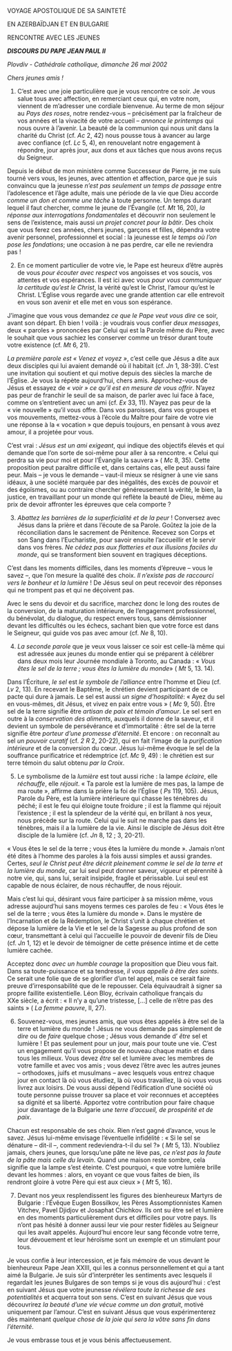 VOYAGE APOSTOLIQUE DE SA SAINTETÉ

EN AZERBAÏDJAN ET EN BULGARIE

RENCONTRE AVEC LES JEUNES

***DISCOURS DU PAPE JEAN PAUL II***

*Plovdiv - Cathédrale catholique, dimanche 26 mai 2002*

*Chers jeunes amis !*

1. C’est avec une joie particulière que je vous rencontre ce soir. Je vous salue tous avec affection, en remerciant ceux qui, en votre nom, viennent de m’adresser une cordiale bienvenue. Au terme de mon séjour au *Pays des roses*, notre rendez-vous – précisément par la fraîcheur de vos années et la vivacité de votre accueil – *annonce le printemps* qui nous ouvre à l’avenir. La beauté de la communion qui nous unit dans la charité du Christ (cf. *Ac* 2, 42) nous pousse tous à avancer au large avec confiance (cf. *Lc* 5, 4), en renouvelant notre engagement à répondre, jour après jour, aux dons et aux tâches que nous avons reçus du Seigneur.

Depuis le début de mon ministère comme Successeur de Pierre, je me suis tourné vers vous, les jeunes, avec attention et affection, parce que je suis convaincu que la jeunesse *n’est pas seulement un temps de passage* entre l’adolescence et l’âge adulte, mais une période de la vie que Dieu accorde *comme un don et comme une tâche* à toute personne. Un temps durant lequel il faut chercher, comme le jeune de l’Évangile (cf. *Mt* 16, 20), *la réponse aux interrogations fondamentales* et découvrir non seulement le sens de l’existence, mais aussi *un projet concret pour la bâtir*. Des choix que vous ferez ces années, chers jeunes, garçons et filles, dépendra votre avenir personnel, professionnel et social : la jeunesse est *le temps où l’on pose les fondations*; une occasion à ne pas perdre, car elle ne reviendra pas !

2. En ce moment particulier de votre vie, le Pape est heureux d’être auprès de vous *pour écouter avec respect* vos angoisses et vos soucis, vos attentes et vos espérances. Il est ici avec vous *pour vous communiquer la certitude qu’est le Christ*, la vérité qu’est le Christ, l’amour qu’est le Christ. L’Église vous regarde avec une grande attention car elle entrevoit en vous son avenir et elle met en vous son espérance.

J’imagine que vous vous demandez *ce que le Pape veut vous dire* ce soir, avant son départ. Eh bien ! voilà : je voudrais vous confier *deux messages*, deux « paroles » prononcées par Celui qui est la Parole même du Père, avec le souhait que vous sachiez les conserver comme un trésor durant toute votre existence (cf. *Mt* 6, 21).

*La première parole est « Venez et voyez »*, c’est celle que Jésus a dite aux deux disciples qui lui avaient demandé où il habitait (cf. *Jn* 1, 38-39). C’est une invitation qui soutient et qui motive depuis des siècles la marche de l’Église. Je vous la répète aujourd’hui, chers amis. Approchez-vous de Jésus et essayez de *« voir » ce qu’il est en mesure de vous offrir*. N’ayez pas peur de franchir le seuil de sa maison, de parler avec lui face à face, comme on s’entretient avec un ami (cf. *Ex* 33, 11). N’ayez pas peur de la « vie nouvelle » qu’il vous offre. Dans vos paroisses, dans vos groupes et vos mouvements, mettez-vous à l’école du Maître pour faire de votre vie une réponse à la « vocation » que depuis toujours, en pensant à vous avez amour, il a projetée pour vous.

C’est vrai : *Jésus est un ami exigeant*, qui indique des objectifs élevés et qui demande que l’on sorte de soi-même pour aller à sa rencontre. « Celui qui perdra sa vie pour moi et pour l’Évangile la sauvera » ( *Mc* 8, 35). Cette proposition peut paraître difficile et, dans certains cas, elle peut aussi faire peur. Mais – je vous le demande – vaut-il mieux se résigner à une vie sans idéaux, à une société marquée par des inégalités, des excès de pouvoir et des égoïsmes, ou au contraire chercher généreusement la vérité, le bien, la justice, en travaillant pour un monde qui reflète la beauté de Dieu, même au prix de devoir affronter les épreuves que cela comporte ?

3. *Abattez les barrières de la superficialité et de la peur* ! Conversez avec Jésus dans la prière et dans l’écoute de sa Parole. Goûtez la joie de la réconciliation dans le sacrement de Pénitence. Recevez son Corps et son Sang dans l’Eucharistie, pour savoir ensuite l’accueillir et le servir dans vos frères. *Ne cédez pas aux flatteries et aux illusions faciles du monde*, qui se transforment bien souvent en tragiques déceptions.

C’est dans les moments difficiles, dans les moments d’épreuve – vous le savez –, que l’on mesure la qualité des choix. *Il n’existe pas de raccourci vers le bonheur et la lumière* ! De Jésus seul on peut recevoir des réponses qui ne trompent pas et qui ne déçoivent pas.

Avec le sens du devoir et du sacrifice, marchez donc le long des routes de la conversion, de la maturation intérieure, de l’engagement professionnel, du bénévolat, du dialogue, du respect envers tous, sans démissionner devant les difficultés ou les échecs, sachant bien que votre force est dans le Seigneur, qui guide vos pas avec amour (cf. *Ne* 8, 10).

4. *La seconde parole* que je veux vous laisser ce soir est celle-là même qui est adressée aux jeunes du monde entier qui se préparent à célébrer dans deux mois leur Journée mondiale à Toronto, au Canada : « *Vous êtes le sel de la terre ; vous êtes la lumière du monde*» ( *Mt* 5, 13. 14).

Dans l’Écriture, *le sel* est *le symbole de l’alliance* entre l’homme et Dieu (cf. *Lv* 2, 13). En recevant le Baptême, le chrétien devient participant de ce pacte qui dure à jamais. Le sel est aussi *un signe d’hospitalité*: « Ayez du sel en vous-mêmes, dit Jésus, et vivez en paix entre vous » ( *Mc* 9, 50). Être sel de la terre signifie être *artisan de paix et témoin d’amour*. Le sel sert en outre à la *conservation des aliments*, auxquels il donne de la saveur, et il devient un symbole de persévérance et d’immortalité : être sel de la terre signifie être *porteur d’une promesse d’éternité*. Et encore : on reconnaît au sel *un pouvoir curatif* (cf. *2 R* 2, 20-22), qui en fait l’image de la *purification intérieure* et de la conversion du cœur. Jésus lui-même évoque le sel de la souffrance purificatrice et rédemptrice (cf. *Mc* 9, 49) : le chrétien est sur terre témoin du salut obtenu *par la Croix*.

5. Le symbolisme de la *lumière* est tout aussi riche : la lampe *éclaire*, elle *réchauffe*, elle *réjouit*. « Ta parole est la lumière de mes pas, la lampe de ma route », affirme dans la prière la foi de l’Église ( *Ps* 119, 105). Jésus, Parole du Père, est la lumière intérieure qui chasse les ténèbres du péché; il est le feu qui éloigne toute froidure ; il est la flamme qui réjouit l’existence ; il est la splendeur de la vérité qui, en brillant à nos yeux, nous précède sur la route. Celui qui le suit ne marche pas dans les ténèbres, mais il a la lumière de la vie. Ainsi le disciple de Jésus doit être disciple de la lumière (cf. *Jn* 8, 12 ; 3, 20-21).

« Vous êtes le sel de la terre ; vous êtes la lumière du monde ». Jamais n’ont été dites à l’homme des paroles à la fois aussi simples et aussi grandes. Certes, *seul le Christ peut être décrit pleinement comme le sel de la terre et la lumière du monde*, car lui seul peut donner saveur, vigueur et pérennité à notre vie, qui, sans lui, serait insipide, fragile et périssable. Lui seul est capable de nous éclairer, de nous réchauffer, de nous réjouir.

Mais c’est lui qui, désirant vous faire participer à sa mission même, vous adresse aujourd’hui sans moyens termes ces paroles de feu : « Vous êtes le sel de la terre ; vous êtes la lumière du monde ». Dans le mystère de l’Incarnation et de la Rédemption, le Christ s’unit à chaque chrétien et dépose la lumière de la Vie et le sel de la Sagesse au plus profond de son cœur, transmettant à celui qui l’accueille le pouvoir de devenir fils de Dieu (cf. *Jn* 1, 12) et le devoir de témoigner de cette présence intime et de cette lumière cachée.

Acceptez donc *avec un humble courage* la proposition que Dieu vous fait. Dans sa toute-puissance et sa tendresse, *il vous appelle à être des saints*. Ce serait une folie que de se glorifier d’un tel appel, mais ce serait faire preuve d’irresponsabilité que de le repousser. Cela équivaudrait à signer sa propre faillite existentielle. Léon Bloy, écrivain catholique français du XXe siècle, a écrit : « Il n’y a qu’une tristesse, [...] celle de n’être pas des saints » ( *La femme pauvre*, II, 27).

6. Souvenez-vous, mes jeunes amis, que vous êtes appelés à être sel de la terre et lumière du monde ! Jésus ne vous demande pas simplement de *dire* ou de *faire* quelque chose ; Jésus vous demande d’ *être* sel et lumière ! Et pas seulement pour un jour, mais pour toute une vie. C’est un engagement qu’il vous propose de nouveau chaque matin et dans tous les milieux. Vous devez *être* sel et lumière avec les membres de votre famille et avec vos amis ; vous devez l’être avec les autres jeunes – orthodoxes, juifs et musulmans – avec lesquels vous entrez chaque jour en contact là où vous étudiez, là où vous travaillez, là où vous vous livrez aux loisirs. De vous aussi dépend l’édification d’une société où toute personne puisse trouver sa place et voir reconnues et acceptées sa dignité et sa liberté. Apportez votre contribution pour faire chaque jour davantage de la Bulgarie *une terre d’accueil, de prospérité et de paix*.

Chacun est responsable de ses choix. Rien n’est gagné d’avance, vous le savez. Jésus lui-même envisage l’éventuelle infidélité : « Si le sel se dénature – dit-il –, comment redeviendra-t-il du sel ?» ( *Mt* 5, 13). N’oubliez jamais, chers jeunes, que lorsqu’une pâte ne lève pas, *ce n’est pas la faute de la pâte mais celle du levain*. Quand une maison reste sombre, cela signifie que la lampe s’est éteinte. C’est pourquoi, « que votre lumière brille devant les hommes : alors, en voyant ce que vous faites de bien, ils rendront gloire à votre Père qui est aux cieux » ( *Mt* 5, 16).

7. Devant nos yeux resplendissent les figures des bienheureux Martyrs de Bulgarie : l’Évêque Eugen Bossilkov, les Pères Assomptionnistes Kamen Vitchev, Pavel Djidjov et Josaphat Chichkov. Ils ont su être sel et lumière en des moments particulièrement durs et difficiles pour votre pays. Ils n’ont pas hésité à donner aussi leur vie pour rester fidèles au Seigneur qui les avait appelés. Aujourd’hui encore leur sang féconde votre terre, leur dévouement et leur héroïsme sont un exemple et un stimulant pour tous.

Je vous confie à leur intercession, et je fais mémoire de vous devant le bienheureux Pape Jean XXIII, qui les a connus personnellement et qui a tant aimé la Bulgarie. Je suis sûr d’interpréter les sentiments avec lesquels il regardait les jeunes Bulgares de son temps si je vous dis aujourd’hui : c’est en suivant Jésus que votre jeunesse *révélera toute la richesse de ses potentialités* et acquerra tout son sens. C’est en suivant Jésus que vous découvrirez *la beauté d’une vie vécue comme un don gratuit*, motivé uniquement par l’amour. C’est en suivant Jésus que vous expérimenterez dès maintenant *quelque chose de la joie qui sera la vôtre sans fin dans l’éternité*.

Je vous embrasse tous et je vous bénis affectueusement.
